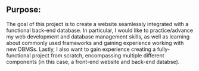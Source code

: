 ## Purpose:

The goal of this project is to create a website seamlessly integrated with a functional back-end database. In particular, I would like to practice/advance my web development and database management skills, as well as learning about commonly used frameworks and gaining experience working with new DBMSs. Lastly, I also want to gain experience creating a fully-functional project from scratch, encompassing multiple different components (in this case, a front-end website and back-end databse).
